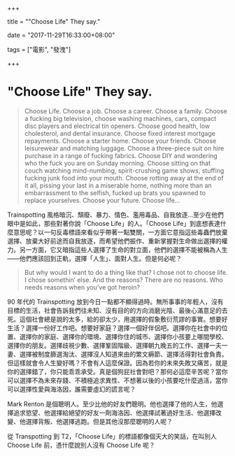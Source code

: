 +++

title = "\"Choose Life\" They say."

date = "2017-11-29T16:33:00+08:00"

tags = ["電影", "發洩"]

+++

# "Choose Life" They say.

> Choose Life. Choose a job. Choose a career. Choose a family. Choose a fucking big television, choose washing machines, cars, compact disc players and electrical tin openers. Choose good health, low cholesterol, and dental insurance. Choose fixed interest mortgage repayments. Choose a starter home. Choose your friends. Choose leisurewear and matching luggage. Choose a three-piece suit on hire purchase in a range of fucking fabrics. Choose DIY and wondering who the fuck you are on Sunday morning. Choose sitting on that couch watching mind-numbing, spirit-crushing game shows, stuffing fucking junk food into your mouth. Choose rotting away at the end of it all, pissing your last in a miserable home, nothing more than an embarrassment to the selfish, fucked up brats you spawned to replace yourselves. Choose your future. Choose life…

Trainspotting 風格暗沉、頹廢、暴力、情色、濫用毒品、自我放逐...至少在他們眼中是如此，那些對著你說「Choose Life」的人。「Choose Life」到底想表達什麼意思呢？以一句反毒標語來看似乎帶著一點雙關，一方面它意指這些毒蟲們放棄選擇、放棄大好前途而自我放逐，而希望他們振作、重新掌握對生命做出選擇的權力。另一方面，它又暗指這些人選擇了生命的對立面，他們的選擇不能被稱為人生——他們應該回到正軌，選擇「人生」、面對人生。但是何必呢？

> But why would I want to do a thing like that? I chose not to choose life. I chose somethin’ else. And the reasons? There are no reasons. Who needs reasons when you’ve got heroin?

90 年代的 Trainspotting 放到今日一點都不顯得過時。無所事事的年輕人，沒有目標的生活，社會告訴我們往未知、沒有目的的方向消磨光陰、最後心滿意足的去死。這個社會總是說的太多，給的卻太少，用選擇的假象敷衍荒謬的事實。想要好生活？選擇一份好工作吧。想要好家庭？選擇一個好伴侶吧。選擇你在社會中的位置、選擇你的家庭、選擇你的環境、選擇你住的城市、選擇你小孩要上哪間學校、選擇你的朋友。選擇歧視少數、選擇鞏固階級、選擇朝九晚五的工作、選擇一夫一妻、選擇被制度篩選淘汰、選擇沒人知道來由的繁文縟節、選擇活得對社會負責。但這樣就會令人生變好嗎？不會有人這麼保證。因為若你的未來失敗又痛苦，就是你的選擇錯了，你只能乖乖承受。真是個狗屁社會對吧？那何必這麼辛苦呢？當你可以選擇不為未來存錢、不積極追求異性、不想著以後的小孩要吃什麼過活，當你可以選擇性愛與海洛因，誰需要虛幻的謊言呢？

Mark Renton 是個聰明人。至少比他的好友們聰明。他也選擇了他的人生，他選擇追求慾望、他選擇給絕望的好友一劑海洛因、他選擇試著過好生活、他選擇改變、他選擇背叛、他選擇逃跑。但是其他沒那麼聰明的人呢？

從 Transpotting 到 T2，「Choose Life」的標語都像個天大的笑話，在叫別人 Choose Life 前，憑什麼說別人沒有 Choose Life 呢？
